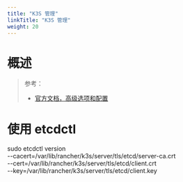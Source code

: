 ```yaml
---
title: "K3S 管理"
linkTitle: "K3S 管理"
weight: 20
---
```


# 概述

> 参考：
> 
> - [官方文档，高级选项和配置](https://docs.k3s.io/zh/advanced)

# 使用 etcdctl


sudo etcdctl version \
  --cacert=/var/lib/rancher/k3s/server/tls/etcd/server-ca.crt \
  --cert=/var/lib/rancher/k3s/server/tls/etcd/client.crt \
  --key=/var/lib/rancher/k3s/server/tls/etcd/client.key
